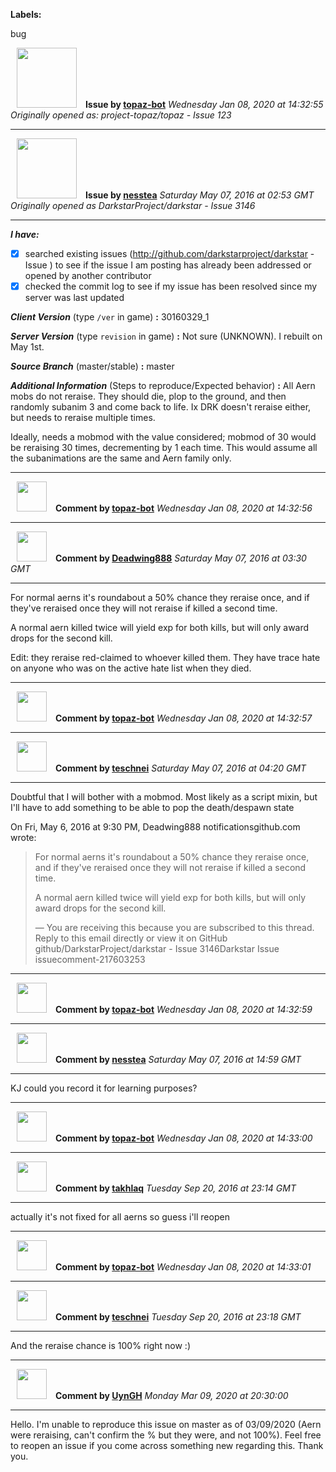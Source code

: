 **Labels:**

bug



<a href="https://github.com/topaz-bot"><img src="https://avatars3.githubusercontent.com/u/59651103?v=4" width="96" height="96" hspace="10"></img></a> **Issue by [topaz-bot](https://github.com/topaz-bot)**
_Wednesday Jan 08, 2020 at 14:32:55_
_Originally opened as: project-topaz/topaz - Issue 123_

----

<a href="https://github.com/nesstea"><img src="https://avatars0.githubusercontent.com/u/1483915?v=4"  width="96" height="96" hspace="10"></img></a> **Issue by [nesstea](https://github.com/nesstea)**
_Saturday May 07, 2016 at 02:53 GMT_
_Originally opened as DarkstarProject/darkstar - Issue 3146_

----

**_I have:_**
- [x] searched existing issues (http://github.com/darkstarproject/darkstar - Issue ) to see if the issue I am posting has already been addressed or opened by another contributor
- [x] checked the commit log to see if my issue has been resolved since my server was last updated

<!-- Issues will be closed without being looked into if the following information is missing (unless its not applicable). -->

**_Client Version_** (type `/ver` in game) **:** 30160329_1

**_Server Version_** (type `revision` in game) **:** Not sure (UNKNOWN). I rebuilt on May 1st.

**_Source Branch_** (master/stable) **:** master

**_Additional Information_** (Steps to reproduce/Expected behavior) **:**
 All Aern mobs do not reraise. They should die, plop to the ground, and then randomly subanim 3 and come back to life. Ix DRK doesn't reraise either, but needs to reraise multiple times.

Ideally, needs a mobmod with the value considered; mobmod of 30 would be reraising 30 times, decrementing by 1 each time. This would assume all the subanimations are the same and Aern family only.




----
<a href="https://github.com/topaz-bot"><img src="https://avatars3.githubusercontent.com/u/59651103?v=4" width="48" height="48" hspace="10"></img></a> **Comment by [topaz-bot](https://github.com/topaz-bot)**
_Wednesday Jan 08, 2020 at 14:32:56_

----

<a href="https://github.com/Deadwing888"><img src="https://avatars0.githubusercontent.com/u/12477635?v=4"  width="48" height="48" hspace="10"></img></a> **Comment by [Deadwing888](https://github.com/Deadwing888)**
_Saturday May 07, 2016 at 03:30 GMT_

----

For normal aerns it's roundabout a 50% chance they reraise once, and if they've reraised once they will not reraise if killed a second time.

A normal aern killed twice will yield exp for both kills, but will only award drops for the second kill.

Edit: they reraise red-claimed to whoever killed them. They have trace hate on anyone who was on the active hate list when they died.




----
<a href="https://github.com/topaz-bot"><img src="https://avatars3.githubusercontent.com/u/59651103?v=4" width="48" height="48" hspace="10"></img></a> **Comment by [topaz-bot](https://github.com/topaz-bot)**
_Wednesday Jan 08, 2020 at 14:32:57_

----

<a href="https://github.com/teschnei"><img src="https://avatars3.githubusercontent.com/u/1149183?v=4"  width="48" height="48" hspace="10"></img></a> **Comment by [teschnei](https://github.com/teschnei)**
_Saturday May 07, 2016 at 04:20 GMT_

----

Doubtful that I will bother with a mobmod.  Most likely as a script mixin,
but I'll have to add something to be able to pop the death/despawn state

On Fri, May 6, 2016 at 9:30 PM, Deadwing888 notificationsgithub.com
wrote:

> For normal aerns it's roundabout a 50% chance they reraise once, and if
> they've reraised once they will not reraise if killed a second time.
> 
> A normal aern killed twice will yield exp for both kills, but will only
> award drops for the second kill.
> 
> —
> You are receiving this because you are subscribed to this thread.
> Reply to this email directly or view it on GitHub
> github/DarkstarProject/darkstar - Issue 3146Darkstar Issue issuecomment-217603253




----
<a href="https://github.com/topaz-bot"><img src="https://avatars3.githubusercontent.com/u/59651103?v=4" width="48" height="48" hspace="10"></img></a> **Comment by [topaz-bot](https://github.com/topaz-bot)**
_Wednesday Jan 08, 2020 at 14:32:59_

----

<a href="https://github.com/nesstea"><img src="https://avatars0.githubusercontent.com/u/1483915?v=4"  width="48" height="48" hspace="10"></img></a> **Comment by [nesstea](https://github.com/nesstea)**
_Saturday May 07, 2016 at 14:59 GMT_

----

KJ could you record it for learning purposes?




----
<a href="https://github.com/topaz-bot"><img src="https://avatars3.githubusercontent.com/u/59651103?v=4" width="48" height="48" hspace="10"></img></a> **Comment by [topaz-bot](https://github.com/topaz-bot)**
_Wednesday Jan 08, 2020 at 14:33:00_

----

<a href="https://github.com/takhlaq"><img src="https://avatars1.githubusercontent.com/u/6381451?v=4"  width="48" height="48" hspace="10"></img></a> **Comment by [takhlaq](https://github.com/takhlaq)**
_Tuesday Sep 20, 2016 at 23:14 GMT_

----

actually it's not fixed for all aerns so guess i'll reopen




----
<a href="https://github.com/topaz-bot"><img src="https://avatars3.githubusercontent.com/u/59651103?v=4" width="48" height="48" hspace="10"></img></a> **Comment by [topaz-bot](https://github.com/topaz-bot)**
_Wednesday Jan 08, 2020 at 14:33:01_

----

<a href="https://github.com/teschnei"><img src="https://avatars3.githubusercontent.com/u/1149183?v=4"  width="48" height="48" hspace="10"></img></a> **Comment by [teschnei](https://github.com/teschnei)**
_Tuesday Sep 20, 2016 at 23:18 GMT_

----

And the reraise chance is 100% right now  :)




----
<a href="https://github.com/UynGH"><img src="https://avatars2.githubusercontent.com/u/40763842?v=4" width="48" height="48" hspace="10"></img></a> **Comment by [UynGH](https://github.com/UynGH)**
_Monday Mar 09, 2020 at 20:30:00_

----

Hello. I'm unable to reproduce this issue on master as of 03/09/2020 (Aern were reraising, can't confirm the % but they were, and not 100%). Feel free to reopen an issue if you come across something new regarding this. Thank you.
